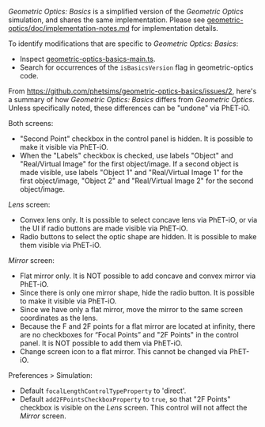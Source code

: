 _Geometric Optics: Basics_ is a simplified version of the _Geometric Optics_ simulation, and shares the same implementation.  Please see [geometric-optics/doc/implementation-notes.md](https://github.com/phetsims/geometric-optics/blob/master/doc/implementation-notes.md) for implementation details.

To identify modifications that are specific to _Geometric Optics: Basics_:

* Inspect [geometric-optics-basics-main.ts](https://github.com/phetsims/geometric-optics-basics/blob/master/js/geometric-optics-basics-main.ts).
* Search for occurrences of the `isBasicsVersion` flag in geometric-optics code.

From https://github.com/phetsims/geometric-optics-basics/issues/2, here's a summary of how _Geometric Optics: Basics_ differs from _Geometric Optics_. Unless specifically noted, these differences can be "undone" via PhET-iO.

Both screens:
* "Second Point" checkbox in the control panel is hidden.  It is possible to make it visible via PhET-iO.
* When the "Labels" checkbox is checked, use labels "Object" and "Real/Virtual Image" for the first object/image. If a second object is made visible, use labels "Object 1" and "Real/Virtual Image 1" for the first object/image, "Object 2" and "Real/Virtual Image 2" for the second object/image.

_Lens_ screen:
* Convex lens only. It is possible to select concave lens via PhET-iO, or via the UI if radio buttons are made visible via PhET-iO.
* Radio buttons to select the optic shape are hidden. It is possible to make them visible via PhET-iO.

_Mirror_ screen:
* Flat mirror only. It is NOT possible to add concave and convex mirror via PhET-iO.
* Since there is only one mirror shape, hide the radio button. It is possible to make it visible via PhET-iO.
* Since we have only a flat mirror, move the mirror to the same screen coordinates as the lens.
* Because the F and 2F points for a flat mirror are located at infinity, there are no checkboxes for “Focal Points” and "2F Points" in the control panel. It is NOT possible to add them via PhET-iO.
* Change screen icon to a flat mirror. This cannot be changed via PhET-iO.

Preferences > Simulation:
* Default `focalLengthControlTypeProperty` to 'direct'.
* Default `add2FPointsCheckboxProperty` to `true`, so that "2F Points" checkbox is visible on the _Lens_ screen. This control will not affect the _Mirror_ screen.
